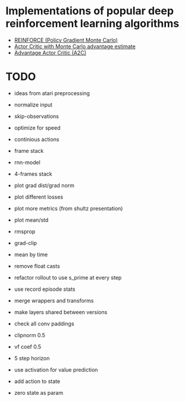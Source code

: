 # Implementations of popular deep reinforcement learning algorithms

* [REINFORCE (Policy Gradient Monte Carlo)](v1/pg_mc.py)
* [Actor Critic with Monte Carlo advantage estimate](v1/ac_mc.py)
* [Advantage Actor Critic (A2C)](v1/a2c.py)

# TODO
* ideas from atari preprocessing
* normalize input
* skip-observations
* optimize for speed
* continious actions
* frame stack
* rnn-model
* 4-frames stack
* plot grad dist/grad norm
* plot different losses
* plot more metrics (from shultz presentation)
* plot mean/std

* rmsprop
* grad-clip
* mean by time
* remove float casts
* refactor rollout to use s_prime at every step
* use record episode stats
* merge wrappers and transforms
* make layers shared between versions
* check all conv paddings
* clipnorm 0.5
* vf coef 0.5
* 5 step horizon
* use activation for value prediction
* add action to state
* zero state as param